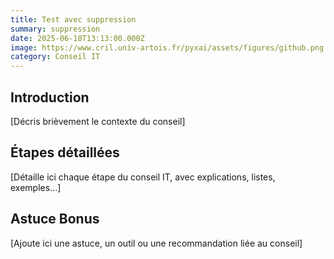 ```yaml
---
title: Test avec suppression
summary: suppression
date: 2025-06-18T13:13:00.000Z
image: https://www.cril.univ-artois.fr/pyxai/assets/figures/github.png
category: Conseil IT
---
```

## Introduction

[Décris brièvement le contexte du conseil]

## Étapes détaillées

[Détaille ici chaque étape du conseil IT, avec explications, listes, exemples...]

## Astuce Bonus

[Ajoute ici une astuce, un outil ou une recommandation liée au conseil]

